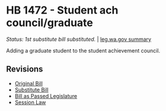 # HB 1472 - Student ach council/graduate
*Status: 1st substitute bill substituted.* | [leg.wa.gov summary](https://app.leg.wa.gov/billsummary?BillNumber=1472&Year=2021)

Adding a graduate student to the student achievement council.

## Revisions
* [Original Bill](1/)
* [Substitute Bill](S/)
* [Bill as Passed Legislature](S.PL/)
* [Session Law](S.SL/)
